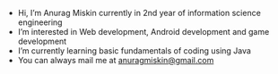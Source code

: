 - Hi, I’m Anurag Miskin currently in 2nd year of information science engineering
- I’m interested in Web development, Android development and game development
- I’m currently learning basic fundamentals of coding using Java 
- You can always mail me at anuragmiskin@gmail.com

<!---
AnuragMiskin/AnuragMiskin is a ✨ special ✨ repository because its `README.md` (this file) appears on your GitHub profile.
You can click the Preview link to take a look at your changes.
--->
